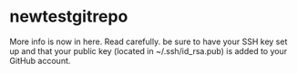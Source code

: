 # newtestgitrepo

More info is now in here.  Read carefully.
be sure to have your SSH key set up and that your public key (located in ~/.ssh/id_rsa.pub) is added to your GitHub account.
